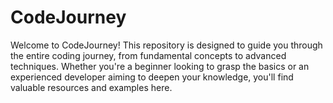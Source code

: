 # CodeJourney
Welcome to CodeJourney! This repository is designed to guide you through the entire coding journey, from fundamental concepts to advanced techniques. Whether you're a beginner looking to grasp the basics or an experienced developer aiming to deepen your knowledge, you'll find valuable resources and examples here.
